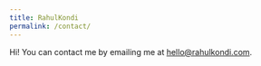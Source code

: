 ```yaml
---
title: RahulKondi
permalink: /contact/
---
```


<p class="lead"> Hi! You can contact me by emailing me at <a href="mailto:hello@rahulkondi.com">hello@rahulkondi.com</a>. </p>

